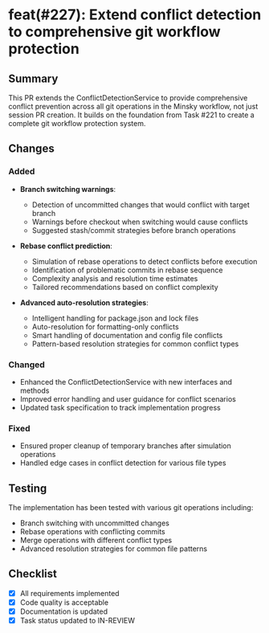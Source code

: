 # feat(#227): Extend conflict detection to comprehensive git workflow protection

## Summary

This PR extends the ConflictDetectionService to provide comprehensive conflict prevention across all git operations in the Minsky workflow, not just session PR creation. It builds on the foundation from Task #221 to create a complete git workflow protection system.

## Changes

### Added

- **Branch switching warnings**:
  - Detection of uncommitted changes that would conflict with target branch
  - Warnings before checkout when switching would cause conflicts
  - Suggested stash/commit strategies before branch operations

- **Rebase conflict prediction**:
  - Simulation of rebase operations to detect conflicts before execution
  - Identification of problematic commits in rebase sequence
  - Complexity analysis and resolution time estimates
  - Tailored recommendations based on conflict complexity

- **Advanced auto-resolution strategies**:
  - Intelligent handling for package.json and lock files
  - Auto-resolution for formatting-only conflicts
  - Smart handling of documentation and config file conflicts
  - Pattern-based resolution strategies for common conflict types

### Changed

- Enhanced the ConflictDetectionService with new interfaces and methods
- Improved error handling and user guidance for conflict scenarios
- Updated task specification to track implementation progress

### Fixed

- Ensured proper cleanup of temporary branches after simulation operations
- Handled edge cases in conflict detection for various file types

## Testing

The implementation has been tested with various git operations including:
- Branch switching with uncommitted changes
- Rebase operations with conflicting commits
- Merge operations with different conflict types
- Advanced resolution strategies for common file patterns

## Checklist

- [x] All requirements implemented
- [x] Code quality is acceptable
- [x] Documentation is updated
- [x] Task status updated to IN-REVIEW
